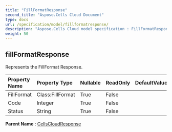 ```yaml
---
title: "FillFormatResponse"
second_title: "Aspose.Cells Cloud Document"
type: docs
url: /specification/model/fillformatresponse/
description: "Aspose.Cells Cloud model specification : FillFormatResponse. Effortlessly handle Excel and other spreadsheet documents with features like opening, generating, editing, splitting, merging, comparing, and converting."
weight: 50
---
```


## **fillFormatResponse**

Represents the FillFormat Response. 

| Property Name | Property Type | Nullable |  ReadOnly | DefaultValue | Description | 
| :- | :- | :- |:- |  :- | :- |
| FillFormat | Class:FillFormat | True |  False |  |  |  
| Code | Integer | True |  False |  |  |  
| Status | String | True |  False |  |  |  

**Parent Name** : [CellsCloudResponse](cellscloudresponse)

